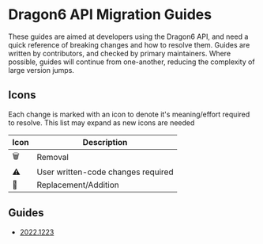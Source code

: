 # Dragon6 API Migration Guides
These guides are aimed at developers using the Dragon6 API, and need a quick reference of breaking changes and how to resolve them.
Guides are written by contributors, and checked by primary maintainers. Where possible, guides will continue from one-another, reducing the complexity of large version jumps.

## Icons
Each change is marked with an icon to denote it's meaning/effort required to resolve. This list may expand as new icons are needed

|  Icon  | Description                        |
|--------|------------------------------------|
|  🗑️   | Removal                            |
|  ⚠️   | User written-code changes required |
|  🌱   | Replacement/Addition               |

## Guides

- [2022.1223](/wiki/dragon6/developers/migration-guides/2022.1223)
